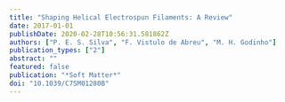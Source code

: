 ```yaml
---
title: "Shaping Helical Electrospun Filaments: A Review"
date: 2017-01-01
publishDate: 2020-02-28T10:56:31.581862Z
authors: ["P. E. S. Silva", "F. Vistulo de Abreu", "M. H. Godinho"]
publication_types: ["2"]
abstract: ""
featured: false
publication: "*Soft Matter*"
doi: "10.1039/C7SM01280B"
---
```


